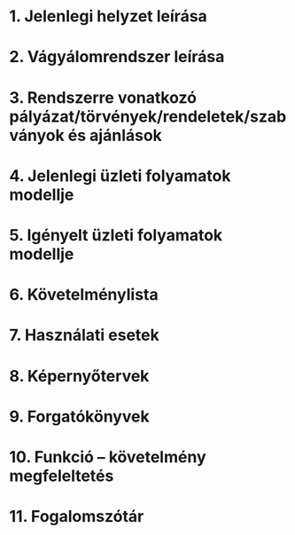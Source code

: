# 1. Jelenlegi helyzet leírása

# 2. Vágyálomrendszer leírása

# 3. Rendszerre vonatkozó pályázat/törvények/rendeletek/szabványok és ajánlások

# 4. Jelenlegi üzleti folyamatok modellje

# 5. Igényelt üzleti folyamatok modellje

# 6. Követelménylista

# 7. Használati esetek

# 8. Képernyőtervek

# 9. Forgatókönyvek

# 10. Funkció – követelmény megfeleltetés

# 11. Fogalomszótár
